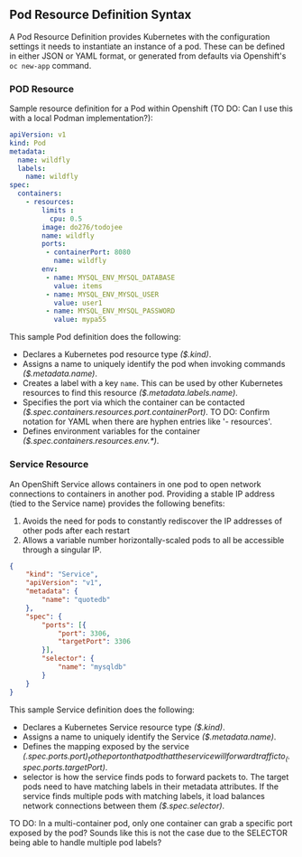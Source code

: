 ## Pod Resource Definition Syntax
A Pod Resource Definition provides Kubernetes with the configuration settings it needs to instantiate an instance of a pod. These can be defined in either JSON or YAML format, or generated from defaults via Openshift's `oc new-app` command.

### POD Resource
Sample resource definition for a Pod within Openshift (TO DO: Can I use this with a local Podman implementation?):
```yaml
apiVersion: v1
kind: Pod
metadata:
  name: wildfly
  labels:
    name: wildfly
spec:
  containers:
    - resources:
        limits :
          cpu: 0.5
        image: do276/todojee
        name: wildfly
        ports:
         - containerPort: 8080
           name: wildfly
        env:
         - name: MYSQL_ENV_MYSQL_DATABASE
           value: items
         - name: MYSQL_ENV_MYSQL_USER
           value: user1
         - name: MYSQL_ENV_MYSQL_PASSWORD
           value: mypa55
```

This sample Pod definition does the following:
* Declares a Kubernetes pod resource type _($.kind)_.
* Assigns a name to uniquely identify the pod when invoking commands _($.metadata.name)_.
* Creates a label with a key `name`. This can be used by other Kubernetes resources to find this resource _($.metadata.labels.name)_.
* Specifies the port via which the container can be contacted _($.spec.containers.resources.port.containerPort)_.  TO DO: Confirm notation for YAML when there are hyphen entries like '- resources'.
* Defines environment variables for the container _($.spec.containers.resources.env.*)_.

### Service Resource
An OpenShift Service allows containers in one pod to open network connections to containers in another pod. Providing a stable IP address (tied to the Service name) provides the following benefits:
1. Avoids the need for pods to constantly rediscover the IP addresses of other pods after each restart
1. Allows a variable number horizontally-scaled pods to all be accessible through a singular IP.
```json
{
	"kind": "Service",
	"apiVersion": "v1",
	"metadata": {
		"name": "quotedb"
	},
	"spec": {
		"ports": [{
			"port": 3306,
			"targetPort": 3306
		}],
		"selector": {
			"name": "mysqldb"
		}
	}
}
```

This sample Service definition does the following:
* Declares a Kubernetes Service resource type _($.kind)_.
* Assigns a name to uniquely identify the Service _($.metadata.name)_.
* Defines the mapping exposed by the service _($.spec.ports.port)_ to the port on that pod that the service will forward traffic to _($.spec.ports.targetPort)_.
* selector is how the service finds pods to forward packets to. The target pods need to have matching labels in their metadata attributes. If the service finds multiple pods with matching labels, it load balances network connections between them _($.spec.selector)_.

TO DO: In a multi-container pod, only one container can grab a specific port exposed by the pod? Sounds like this is not the case due to the SELECTOR being able to handle multiple pod labels?

